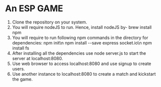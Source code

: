 # An ESP GAME
1. Clone the repository on your system.
2. You will require nodeJS to run. Hence, install nodeJS by-
  brew install npm
3. You will require to run following npm commands in the directory for dependencies:
  npm init\n
  npm install --save express socket.io\n
  npm install fs
4. After installing all the dependencies use
  node server.js
  to start the server at localhost:8080.
5. Use web browser to access localhost:8080 and use signup to create users.
6. Use another instance to localhost:8080 to create a match and kickstart the game.
